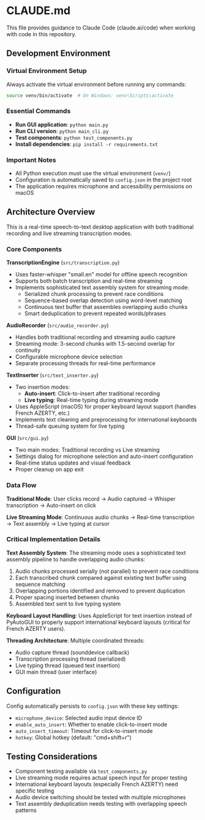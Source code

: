 # CLAUDE.md

This file provides guidance to Claude Code (claude.ai/code) when working with code in this repository.

## Development Environment

### Virtual Environment Setup
Always activate the virtual environment before running any commands:
```bash
source venv/bin/activate  # On Windows: venv\Scripts\activate
```

### Essential Commands
- **Run GUI application**: `python main.py`
- **Run CLI version**: `python main_cli.py` 
- **Test components**: `python test_components.py`
- **Install dependencies**: `pip install -r requirements.txt`

### Important Notes
- All Python execution must use the virtual environment (`venv/`)
- Configuration is automatically saved to `config.json` in the project root
- The application requires microphone and accessibility permissions on macOS

## Architecture Overview

This is a real-time speech-to-text desktop application with both traditional recording and live streaming transcription modes.

### Core Components

**TranscriptionEngine** (`src/transcription.py`)
- Uses faster-whisper "small.en" model for offline speech recognition  
- Supports both batch transcription and real-time streaming
- Implements sophisticated text assembly system for streaming mode:
  - Serialized chunk processing to prevent race conditions
  - Sequence-based overlap detection using word-level matching
  - Continuous text buffer that assembles overlapping audio chunks
  - Smart deduplication to prevent repeated words/phrases

**AudioRecorder** (`src/audio_recorder.py`)
- Handles both traditional recording and streaming audio capture
- Streaming mode: 3-second chunks with 1.5-second overlap for continuity
- Configurable microphone device selection
- Separate processing threads for real-time performance

**TextInserter** (`src/text_inserter.py`)  
- Two insertion modes:
  - **Auto-insert**: Click-to-insert after traditional recording
  - **Live typing**: Real-time typing during streaming mode
- Uses AppleScript (macOS) for proper keyboard layout support (handles French AZERTY, etc.)
- Implements text cleaning and preprocessing for international keyboards
- Thread-safe queuing system for live typing

**GUI** (`src/gui.py`)
- Two main modes: Traditional recording vs Live streaming  
- Settings dialog for microphone selection and auto-insert configuration
- Real-time status updates and visual feedback
- Proper cleanup on app exit

### Data Flow

**Traditional Mode**: User clicks record → Audio captured → Whisper transcription → Auto-insert on click

**Live Streaming Mode**: Continuous audio chunks → Real-time transcription → Text assembly → Live typing at cursor

### Critical Implementation Details

**Text Assembly System**: The streaming mode uses a sophisticated text assembly pipeline to handle overlapping audio chunks:
1. Audio chunks processed serially (not parallel) to prevent race conditions
2. Each transcribed chunk compared against existing text buffer using sequence matching
3. Overlapping portions identified and removed to prevent duplication  
4. Proper spacing inserted between chunks
5. Assembled text sent to live typing system

**Keyboard Layout Handling**: Uses AppleScript for text insertion instead of PyAutoGUI to properly support international keyboard layouts (critical for French AZERTY users).

**Threading Architecture**: Multiple coordinated threads:
- Audio capture thread (sounddevice callback)
- Transcription processing thread (serialized)
- Live typing thread (queued text insertion)
- GUI main thread (user interface)

## Configuration

Config automatically persists to `config.json` with these key settings:
- `microphone_device`: Selected audio input device ID
- `enable_auto_insert`: Whether to enable click-to-insert mode  
- `auto_insert_timeout`: Timeout for click-to-insert mode
- `hotkey`: Global hotkey (default: "cmd+shift+r")

## Testing Considerations

- Component testing available via `test_components.py`
- Live streaming mode requires actual speech input for proper testing
- International keyboard layouts (especially French AZERTY) need specific testing
- Audio device switching should be tested with multiple microphones
- Text assembly deduplication needs testing with overlapping speech patterns